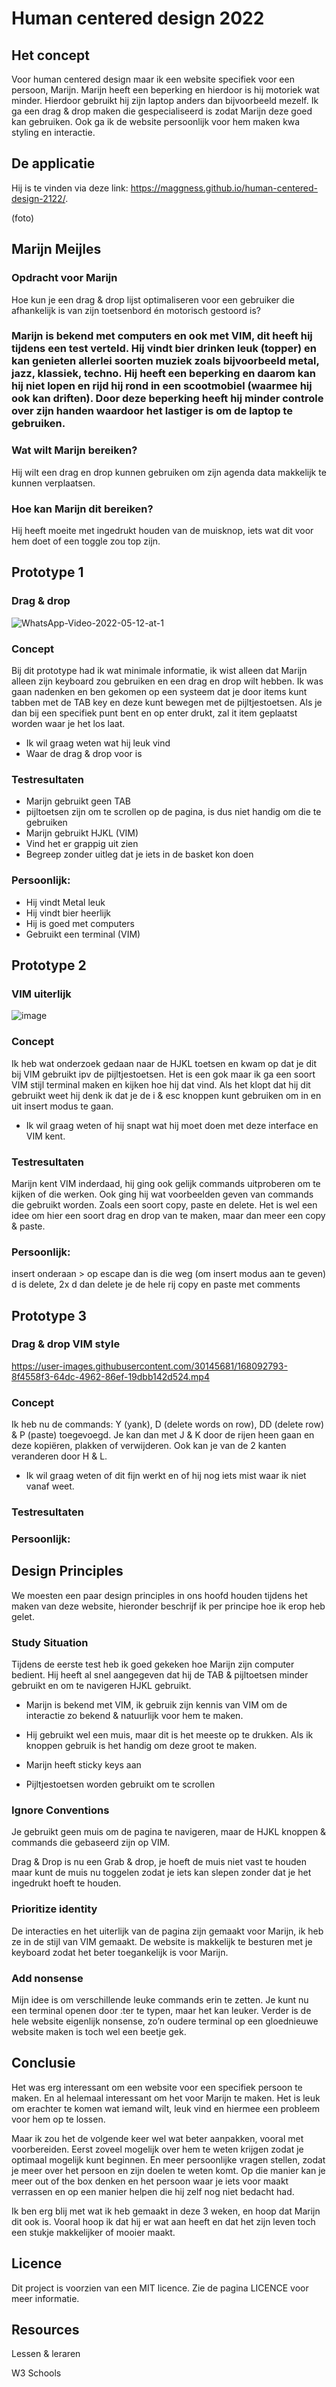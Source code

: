 # Human centered design 2022

## Het concept

Voor human centered design maar ik een website specifiek voor een persoon, Marijn. Marijn heeft een beperking en hierdoor is hij motoriek wat minder. Hierdoor gebruikt hij zijn laptop anders dan bijvoorbeeld mezelf. Ik ga een drag & drop maken die gespecialiseerd is zodat Marijn deze goed kan gebruiken. Ook ga ik de website persoonlijk voor hem maken kwa styling en interactie.

## De applicatie
Hij is te vinden via deze link: https://maggness.github.io/human-centered-design-2122/.

(foto)

## Marijn Meijles

### Opdracht voor Marijn
Hoe kun je een drag & drop lijst optimaliseren voor een gebruiker die afhankelijk is van zijn toetsenbord én motorisch gestoord is?

###  Marijn is bekend met computers en ook met VIM, dit heeft hij tijdens een test verteld. Hij vindt bier drinken leuk (topper) en kan genieten allerlei soorten muziek zoals bijvoorbeeld metal, jazz, klassiek, techno. Hij heeft een beperking en daarom kan hij niet lopen en rijd hij rond in een scootmobiel (waarmee hij ook kan driften). Door deze beperking heeft hij minder controle over zijn handen waardoor het lastiger is om de laptop te gebruiken.

### Wat wilt Marijn bereiken?
Hij wilt een drag en drop kunnen gebruiken om zijn agenda data makkelijk te kunnen verplaatsen.

### Hoe kan Marijn dit bereiken?
Hij heeft moeite met ingedrukt houden van de muisknop, iets wat dit voor hem doet of een toggle zou top zijn.

## Prototype 1

### Drag & drop
![WhatsApp-Video-2022-05-12-at-1](https://user-images.githubusercontent.com/30145681/168089847-5fe3d7fe-241f-4e5d-ad17-8457ef247b32.gif)

### Concept
Bij dit prototype had ik wat minimale informatie, ik wist alleen dat Marijn alleen zijn keyboard zou gebruiken en een drag en drop wilt hebben. Ik was gaan nadenken en ben gekomen op een systeem dat je door items kunt tabben met de TAB key en deze kunt bewegen met de pijltjestoetsen. Als je dan bij een specifiek punt bent en op enter drukt, zal it item geplaatst worden waar je het los laat.

- Ik wil graag weten wat hij leuk vind
- Waar de drag & drop voor is

### Testresultaten
- Marijn gebruikt geen TAB
- pijltoetsen zijn om te scrollen op de pagina, is dus niet handig om die te gebruiken
- Marijn gebruikt HJKL (VIM)
- Vind het er grappig uit zien
- Begreep zonder uitleg dat je iets in de basket kon doen

### Persoonlijk:
- Hij vindt Metal leuk
- Hij vindt bier heerlijk
- Hij is goed met computers
- Gebruikt een terminal (VIM)


## Prototype 2

### VIM uiterlijk
![image](https://user-images.githubusercontent.com/30145681/168090520-fc4880a3-827a-4752-b897-a8cf03f0f802.png)

### Concept
Ik heb wat onderzoek gedaan naar de HJKL toetsen en kwam op dat je dit bij VIM gebruikt ipv de pijltjestoetsen. Het is een gok maar ik ga een soort VIM stijl terminal maken en kijken hoe hij dat vind. Als het klopt dat hij dit gebruikt weet hij denk ik dat je de i & esc knoppen kunt gebruiken om in en uit insert modus te gaan.

- Ik wil graag weten of hij snapt wat hij moet doen met deze interface en VIM kent.

### Testresultaten
Marijn kent VIM inderdaad, hij ging ook gelijk commands uitproberen om te kijken of die werken. Ook ging hij wat voorbeelden geven van commands die gebruikt worden. Zoals een soort copy, paste en delete. Het is wel een idee om hier een soort drag en drop van te maken, maar dan meer een copy & paste.

### Persoonlijk:
insert onderaan > op escape dan is die weg (om insert modus aan te geven)
d is delete, 2x d dan delete je de hele rij
copy en paste met comments 

## Prototype 3

### Drag & drop VIM style
https://user-images.githubusercontent.com/30145681/168092793-8f4558f3-64dc-4962-86ef-19dbb142d524.mp4

### Concept
Ik heb nu de commands: Y (yank), D (delete words on row), DD (delete row) & P (paste) toegevoegd. Je kan dan met J & K door de rijen heen gaan en deze kopiëren, plakken of verwijderen. Ook kan je van de 2 kanten veranderen door H & L.

- Ik wil graag weten of dit fijn werkt en of hij nog iets mist waar ik niet vanaf weet.

### Testresultaten


### Persoonlijk:

## Design Principles 
We moesten een paar design principles in ons hoofd houden tijdens het maken van deze website, hieronder beschrijf ik per principe hoe ik erop heb gelet.

### Study Situation
Tijdens de eerste test heb ik goed gekeken hoe Marijn zijn computer bedient. Hij heeft al snel aangegeven dat hij de TAB & pijltoetsen minder gebruikt en om te navigeren HJKL gebruikt. 

- Marijn is bekend met VIM, ik gebruik zijn kennis van VIM om de interactie zo bekend & natuurlijk voor hem te maken.

- Hij gebruikt wel een muis, maar dit is het meeste op te drukken. Als ik knoppen gebruik is het handig om deze groot te maken.

- Marijn heeft sticky keys aan

- Pijltjestoetsen worden gebruikt om te scrollen

### Ignore Conventions
Je gebruikt geen muis om de pagina te navigeren, maar de HJKL knoppen & commands die gebaseerd zijn op VIM.

Drag & Drop is nu een Grab & drop, je hoeft de muis niet vast te houden maar kunt de muis nu toggelen zodat je iets kan slepen zonder dat je het ingedrukt hoeft te houden.

### Prioritize identity
De interacties en het uiterlijk van de pagina zijn gemaakt voor Marijn, ik heb ze in de stijl van VIM gemaakt. De website is makkelijk te besturen met je keyboard zodat het beter toegankelijk is voor Marijn.

### Add nonsense
Mijn idee is om verschillende leuke commands erin te zetten. Je kunt nu een terminal openen door :ter te typen, maar het kan leuker. Verder is de hele website eigenlijk nonsense, zo’n oudere terminal op een gloednieuwe website maken is toch wel een beetje gek.

## Conclusie
Het was erg interessant om een website voor een specifiek persoon te maken. En al helemaal interessant om het voor Marijn te maken. Het is leuk om erachter te komen wat iemand wilt, leuk vind en hiermee een probleem voor hem op te lossen. 

Maar ik zou het de volgende keer wel wat beter aanpakken, vooral met voorbereiden. Eerst zoveel mogelijk over hem te weten krijgen zodat je optimaal mogelijk kunt beginnen. En meer persoonlijke vragen stellen, zodat je meer over het persoon en zijn doelen te weten komt. Op die manier kan je meer out of the box denken en het persoon waar je iets voor maakt verrassen en op een manier helpen die hij zelf nog niet bedacht had.

Ik ben erg blij met wat ik heb gemaakt in deze 3 weken, en hoop dat Marijn dit ook is. Vooral hoop ik dat hij er wat aan heeft en dat het zijn leven toch een stukje makkelijker of mooier maakt.

## Licence
Dit project is voorzien van een MIT licence. Zie de pagina LICENCE voor meer informatie.

## Resources
Lessen & leraren

W3 Schools



